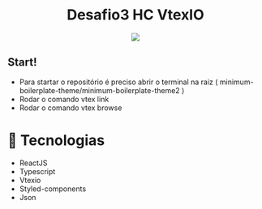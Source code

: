 <h1 align="center"> 
  Desafio3 HC VtexIO
</h1>
           
           
<p align="center">
  <img src="minimum-boilerplate-theme/minimum-boilerplate-theme2/assets/Animação.gif">
</p>

<h2> Start! </h2>

- Para startar o repositório é preciso abrir o terminal na raiz ( minimum-boilerplate-theme/minimum-boilerplate-theme2 ) 
- Rodar o comando vtex link
- Rodar o comando vtex browse

##

<h1> 🚀 Tecnologias </h1>

- ReactJS
- Typescript
- Vtexio
- Styled-components
- Json
